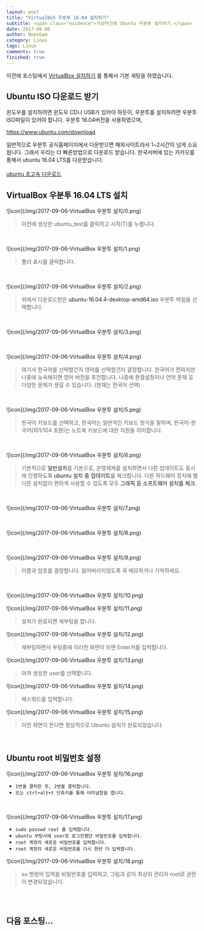 ```yaml
---
layout: post
title: "VirtualBoX 우분투 16.04 설치하기"
subtitle: <span class="evidence">가상머신에 Ubuntu 우분투 설치하기.</span>
date: 2017-09-06
author: NoonGam
category: Linux
tags: Linux
comments: true
finished: true
---
```



이전에 포스팅에서 [VirtualBox 설치하기](https://wodonggun.github.io/wodonggun.github.io/linux/VirtualBox-%EC%84%A4%EC%B9%98%ED%95%98%EA%B8%B0.html)
를 통해서 기본 세팅을 하였습니다.



## Ubuntu ISO 다운로드 받기

윈도우를 설치하려면 윈도우 CD나 USB가 있어야 하듯이,
우분투를 설치하려면 우분투 ISO파일이 있어야 합니다.
<span class="evidence">우분투 16.04버전을 사용하였으며,

https://www.ubuntu.com/download

 일반적으로 우분투 공식홈페이지에서 다운받으면 해외사이트라서 1~2시간이 넘게 소요됩니다.
그래서 우리는 더 빠른방법으로 다운로드 받습니다.
한국서버에 있는 카카오를 통해서 ubuntu 16.04 LTS를 다운받습니다.<br><br>
[ubuntu 초고속 다운로드](http://mirror.kakao.com/ubuntu-releases/)


## VirtualBox 우분투 16.04 LTS 설치

![icon](/img/2017-09-06-VirtualBox 우분투 설치/0.png)

> 이전에 생성한 ubuntu_test를 클릭하고 시작(T)를 누릅니다.

<br>

![icon](/img/2017-09-06-VirtualBox 우분투 설치/1.png)

> 폴더 표시를 클릭합니다.

<br>

![icon](/img/2017-09-06-VirtualBox 우분투 설치/2.png)

> 위에서 다운로드받은 <a>ubuntu-16.04.4-desktop-amd64.iso</a> 우분투 파일을 선택합니다.

<br>

![icon](/img/2017-09-06-VirtualBox 우분투 설치/3.png)


<br>

![icon](/img/2017-09-06-VirtualBox 우분투 설치/4.png)

> 여기서 한국어를 선택할건지 영어를 선택할건지 결정합니다. 한국어가 편하지만
나중에 능숙해지면 영어 버전을 추천합니다. 나중에 환결설정이나 언어 문제 등 다양한 문제가 생길 수 있습니다. (현재는 한국어 선택)

<br>

![icon](/img/2017-09-06-VirtualBox 우분투 설치/5.png)

> 한국어 키보드를 선택하고, 한국어는 일반적인 키보드 방식을 말하며, 한국어-한국어(101/104 호환)는 노트북 키보드에 대한 지원을 의미합니다.
<br>

![icon](/img/2017-09-06-VirtualBox 우분투 설치/6.png)

> 기본적으로 <a>일반설치</a>를 기본으로, 운영체제를 설치하면서 다른 업데이트도
동시에 진행하도록 <a>ubuntu 설치 중 업데이트</a>를 체크합니다. 다른 하드웨어 장치에 별다른 설치없이 편하게 사용할 수 있도록 모두 <a>그래픽 등 소프트웨어 설치를 체크</a>.

<br>

![icon](/img/2017-09-06-VirtualBox 우분투 설치/7.png)

<br>

![icon](/img/2017-09-06-VirtualBox 우분투 설치/8.png)

<br>

![icon](/img/2017-09-06-VirtualBox 우분투 설치/9.png)

> 이름과 암호를 결정합니다. 잃어버리지않도록 꼭 메모하거나 기억하세요.

<br>


![icon](/img/2017-09-06-VirtualBox 우분투 설치/10.png)

![icon](/img/2017-09-06-VirtualBox 우분투 설치/11.png)

> 설치가 완료되면 재부팅을 합니다.

![icon](/img/2017-09-06-VirtualBox 우분투 설치/12.png)

> 재부팅하면서 부팅중에 이러한 화면이 뜨면 Enter키를 입력합니다.

![icon](/img/2017-09-06-VirtualBox 우분투 설치/13.png)

> 아까 생성한 user를 선택합니다.

![icon](/img/2017-09-06-VirtualBox 우분투 설치/14.png)

> 패스워드를 입력합니다.

![icon](/img/2017-09-06-VirtualBox 우분투 설치/15.png)

> 이런 화면이 뜬다면 정상적으로 Ubuntu 설치가 완료되었습니다.


<br>

## Ubuntu root 비밀번호 설정

![icon](/img/2017-09-06-VirtualBox 우분투 설치/16.png)

- ```1번을 클릭한 후, 2번을 클릭합니다.```
- ```또는 ctrl+alt+t 단축키를 통해 터미널창을 엽니다.```

<br>

![icon](/img/2017-09-06-VirtualBox 우분투 설치/17.png)

- ```sudo passwd root 를 입력합니다.```
- ```ubuntu 부팅시에 user로 로그인했던 비밀번호를 입력합니다.```
- ```root 계정의 새로운 비밀번호를 입력합니다. ```
- ```root 계정의 새로운 비밀번호를 다시 한번 더 입력합니다. ```

![icon](/img/2017-09-06-VirtualBox 우분투 설치/18.png)

> su 명령어 입력을 비밀번호를 입력하고, 그림과 같이 최상위 관리자 root로 권한이 변경되었습니다.







<br>
<br>

## 다음 포스팅...

<br>
<br>
